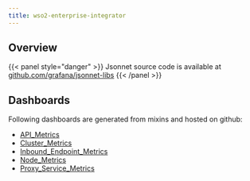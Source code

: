 ```yaml
---
title: wso2-enterprise-integrator
---
```


## Overview



{{< panel style="danger" >}}
Jsonnet source code is available at [github.com/grafana/jsonnet-libs](https://github.com/grafana/jsonnet-libs/tree/master/wso2-enterprise-integrator-mixin)
{{< /panel >}}

## Dashboards
Following dashboards are generated from mixins and hosted on github:


- [API_Metrics](https://github.com/monitoring-mixins/website/blob/master/assets/wso2-enterprise-integrator/dashboards/API_Metrics.json)
- [Cluster_Metrics](https://github.com/monitoring-mixins/website/blob/master/assets/wso2-enterprise-integrator/dashboards/Cluster_Metrics.json)
- [Inbound_Endpoint_Metrics](https://github.com/monitoring-mixins/website/blob/master/assets/wso2-enterprise-integrator/dashboards/Inbound_Endpoint_Metrics.json)
- [Node_Metrics](https://github.com/monitoring-mixins/website/blob/master/assets/wso2-enterprise-integrator/dashboards/Node_Metrics.json)
- [Proxy_Service_Metrics](https://github.com/monitoring-mixins/website/blob/master/assets/wso2-enterprise-integrator/dashboards/Proxy_Service_Metrics.json)
